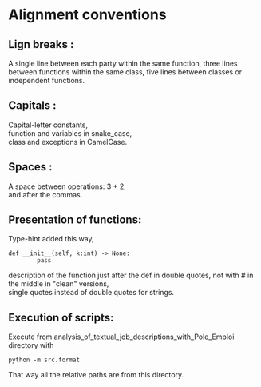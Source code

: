# Alignment conventions  




## Lign breaks :
A single line between each party within the same function, 
three lines between functions within the same class, 
five lines between classes or independent functions. 




## Capitals :  
Capital-letter constants,  
function and variables in snake_case,  
class and exceptions in CamelCase.  



## Spaces :  
A space between operations: 3 + 2,  
and after the commas.  



## Presentation of functions:  
Type-hint added this way,  
``` 
def __init__(self, k:int) -> None:
        pass
``` 
description of the function just after the def in double quotes, not with # in the middle in "clean" versions,  
single quotes instead of double quotes for strings.  



## Execution of scripts:  
Execute from analysis_of_textual_job_descriptions_with_Pole_Emploi directory with  
``` 
python -m src.format
```
That way all the relative paths are from this directory.  